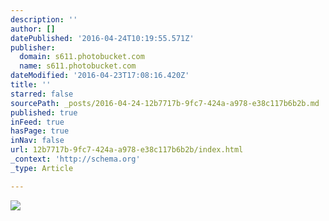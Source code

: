 ```yaml
---
description: ''
author: []
datePublished: '2016-04-24T10:19:55.571Z'
publisher:
  domain: s611.photobucket.com
  name: s611.photobucket.com
dateModified: '2016-04-23T17:08:16.420Z'
title: ''
starred: false
sourcePath: _posts/2016-04-24-12b7717b-9fc7-424a-a978-e38c117b6b2b.md
published: true
inFeed: true
hasPage: true
inNav: false
url: 12b7717b-9fc7-424a-a978-e38c117b6b2b/index.html
_context: 'http://schema.org'
_type: Article

---
```

![](http://i611.photobucket.com/albums/tt191/Leda_Grace_Rasmussen/2016-04-21%2020.11.47_zpsgv1i5eip.jpg?1461429624434&1461430581056&1461430608136&1461430714044)